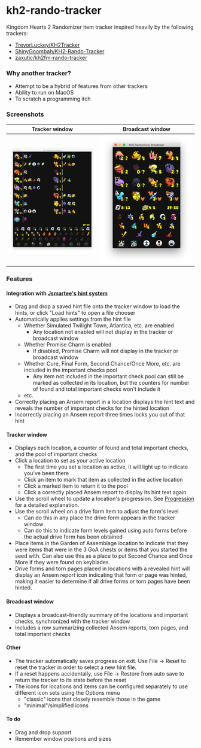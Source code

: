 # kh2-rando-tracker

Kingdom Hearts 2 Randomizer item tracker inspired heavily by the following trackers:

- [TrevorLuckey/KH2Tracker](https://github.com/TrevorLuckey/KH2Tracker)
- [ShinyGoombah/KH2-Rando-Tracker](https://github.com/ShinyGoombah/KH2-Rando-Tracker)
- [zaxutic/kh2fm-rando-tracker](https://github.com/zaxutic/kh2fm-rando-tracker)

### Why another tracker?

- Attempt to be a hybrid of features from other trackers
- Ability to run on MacOS
- To scratch a programming itch

### Screenshots

Tracker window                | Broadcast window
:-----------------------------:|:---------------------------------:
![Tracker](TrackerWindow.png) | ![Broadcast](BroadcastWindow.png)

### Features

#### Integration with [Jsmartee's hint system](https://jsmartee.github.io/kh2fm-hints-demo/)

- Drag and drop a saved hint file onto the tracker window to load the hints, or click "Load hints" to open a file
  chooser
- Automatically applies settings from the hint file
  - Whether Simulated Twilight Town, Atlantica, etc. are enabled
    - Any location not enabled will not display in the tracker or broadcast window
  - Whether Promise Charm is enabled
    - If disabled, Promise Charm will not display in the tracker or broadcast window
  - Whether Cure, Final Form, Second Chance/Once More, etc. are included in the important checks pool
    - Any item not included in the important check pool can still be marked as collected in its location, but the
      counters for number of found and total important checks won't include it
  - etc.
- Correctly placing an Ansem report in a location displays the hint text and reveals the number of important checks for
  the hinted location
- Incorrectly placing an Ansem report three times locks you out of that hint

#### Tracker window

- Displays each location, a counter of found and total important checks, and the pool of important checks
- Click a location to set as your active location
  - The first time you set a location as active, it will light up to indicate you've been there
  - Click an item to mark that item as collected in the active location
  - Click a marked item to return it to the pool
  - Click a correctly placed Ansem report to display its hint text again
- Use the scroll wheel to update a location's progression. See [Progression](Progression.md) for a detailed explanation.
- Use the scroll wheel on a drive form item to adjust the form's level
  - Can do this in any place the drive form appears in the tracker window
  - Can do this to indicate form levels gained using auto forms before the actual drive form has been obtained
- Place items in the Garden of Assemblage location to indicate that they were items that were in the 3 GoA chests or
  items that you started the seed with. Can also use this as a place to put Second Chance and Once More if they were
  found on keyblades.
- Drive forms and torn pages placed in locations with a revealed hint will display an Ansem report icon indicating that
  form or page was hinted, making it easier to determine if all drive forms or torn pages have been hinted.

#### Broadcast window

- Displays a broadcast-friendly summary of the locations and important checks, synchronized with the tracker window
- Includes a row summarizing collected Ansem reports, torn pages, and total important checks

#### Other

- The tracker automatically saves progress on exit. Use File -> Reset to reset the tracker in order to select a new hint
  file.
- If a reset happens accidentally, use File -> Restore from auto save to return the tracker to its state before the
  reset
- The icons for locations and items can be configured separately to use different icon sets using the Options menu
  - "classic" icons that closely resemble those in the game
  - "minimal"/simplified icons

#### To do

- Drag and drop support
- Remember window positions and sizes
